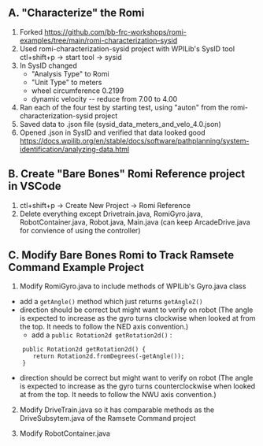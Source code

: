 A. "Characterize" the Romi
-----------------------
1. Forked https://github.com/bb-frc-workshops/romi-examples/tree/main/romi-characterization-sysid
2. Used romi-characterization-sysid project with WPILib's SysID tool ctl+shift+p -> start tool -> sysid
3. In SysID changed 
    - "Analysis Type" to Romi
    - "Unit Type" to meters 
    - wheel circumference  0.2199  
    - dynamic velocity -- reduce from 7.00 to 4.00
4. Ran each of the four test by starting test, using "auton" from the romi-characterization-sysid project 
5. Saved data to .json file (sysid_data_meters_and_velo_4.0.json)
6. Opened .json in SysID and verified that data looked good https://docs.wpilib.org/en/stable/docs/software/pathplanning/system-identification/analyzing-data.html


B. Create "Bare Bones" Romi Reference project in VSCode 
-----------------------------------------
1. ctl+shift+p -> Create New Project -> Romi Reference
2. Delete everything except Drivetrain.java, RomiGyro.java, RobotContainer.java, Robot.java, Main.java (can keep ArcadeDrive.java for convience of using the controller)

C. Modify Bare Bones Romi to Track Ramsete Command Example Project
--------------------------------------------------------------
1. Modify RomiGyro.java to include methods of WPILib's Gyro.java class
- add a `getAngle()` method which just returns `getAngleZ()`
- direction should be correct but might want to verify on robot (The angle is expected to increase as the gyro turns clockwise when looked at from the top. It needs to follow the NED axis convention.)
    - add a `public Rotation2d getRotation2d()` :
```  
    public Rotation2d getRotation2d() {
       return Rotation2d.fromDegrees(-getAngle());
    }
```
- direction should be correct but might want to verify on robot (The angle is expected to increase as the gyro turns counterclockwise when looked at from the top. It needs to follow the NWU axis convention.)

2. Modify DriveTrain.java so it has comparable methods as the DriveSubsytem.java of the Ramsete Command project

3. Modify RobotContainer.java
